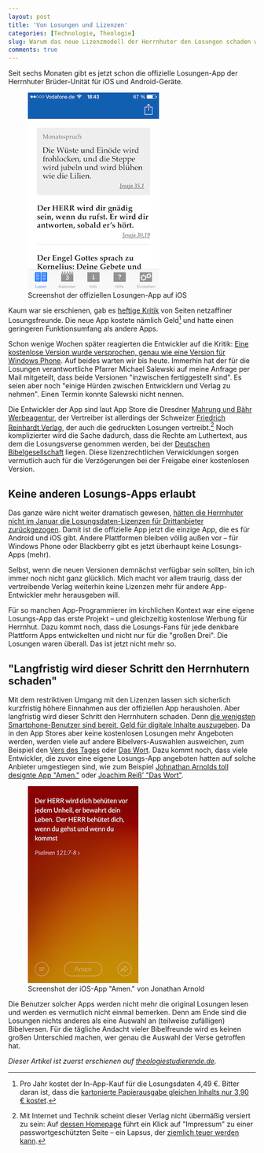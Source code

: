 ```yaml
---
layout: post
title: 'Von Losungen und Lizenzen'
categories: [Technologie, Theologie]
slug: Warum das neue Lizenzmodell der Herrnhuter den Losungen schaden wird
comments: true
---
```


Seit sechs Monaten gibt es jetzt schon die offizielle Losungen-App der Herrnhuter Brüder-Unität für iOS und Android-Geräte.

<figure><img src='/images/Losungen%20und%20Lizenzen/Losungenapp.png' /><figcaption>
Screenshot der offiziellen Losungen-App auf iOS</figcaption></figure>

Kaum war sie erschienen, gab es [heftige Kritik](http://theopop.de/2014/01/app-test-warum-die-losungen/) von Seiten netzaffiner Losungsfreunde. Die neue App kostete nämlich Geld[^teuer] und hatte einen geringeren Funktionsumfang als andere Apps. 

[^teuer]: Pro Jahr kostet der In-App-Kauf für die Losungsdaten 4,49 €. Bitter daran ist, dass die [kartonierte Papierausgabe gleichen Inhalts nur 3,90 € kostet](http://www.cobu-shop.de/epages/61300949.sf/de_DE/?ObjectPath=/Shops/61300949/Products/losungN).

Schon wenige Wochen später reagierten die Entwickler auf die Kritik: [Eine kostenlose Version wurde versprochen, genau wie eine Version für Windows Phone](http://moehrenzahn.de/neues-zur-losungs-app/). Auf beides warten wir bis heute. Immerhin hat der für die Losungen verantwortliche Pfarrer Michael Salewski auf meine Anfrage per Mail mitgeteilt, dass beide Versionen "inzwischen fertiggestellt sind". Es seien aber noch "einige Hürden zwischen Entwicklern und Verlag zu nehmen". Einen Termin konnte Salewski nicht nennen.

Die Entwickler der App sind laut  App Store die Dresdner [Mahrung und Bähr Werbeagentur](http://www.mbvm.de), der Vertreiber ist allerdings der Schweizer [Friedrich Reinhardt Verlag](http://www.reinhardt.ch/content.cfm?nav=24&content=25), der auch die gedruckten Losungen vertreibt.[^verlag] Noch komplizierter wird die Sache dadurch, dass die Rechte am Luthertext, aus dem die Losungsverse genommen werden, bei der [Deutschen Bibelgesellschaft](https://www.dbg.de) liegen. Diese lizenzrechtlichen Verwicklungen sorgen vermutlich auch für die Verzögerungen bei der Freigabe einer kostenlosen Version.

## Keine anderen Losungs-Apps erlaubt

Das ganze wäre nicht weiter dramatisch gewesen, [hätten die Herrnhuter nicht im Januar die Losungsdaten-Lizenzen für Drittanbieter zurückgezogen](http://www.brueder-unitaet.de/download/Nutzungsbedingungen_11.2013.pdf). Damit ist die offizielle App jetzt die einzige App, die es für Android und iOS gibt. Andere Plattformen bleiben völlig außen vor – für Windows Phone oder Blackberry gibt es jetzt überhaupt keine Losungs-Apps (mehr).

[^verlag]: Mit Internet und Technik scheint dieser Verlag nicht übermäßig versiert zu sein: Auf [dessen Homepage](http://www.reinhardt.ch) führt ein Klick auf "Impressum" zu einer passwortgeschützten Seite – ein Lapsus, der [ziemlich teuer werden kann](http://de.wikipedia.org/wiki/Impressumspflicht).

Selbst, wenn die neuen Versionen demnächst verfügbar sein sollten, bin ich immer noch nicht ganz glücklich. Mich macht vor allem traurig, dass der vertreibende Verlag weiterhin keine Lizenzen mehr für andere App-Entwickler mehr herausgeben will.

Für so manchen App-Programmierer im kirchlichen Kontext war eine eigene Losungs-App das erste Projekt – und gleichzeitig kostenlose Werbung für Herrnhut. Dazu kommt noch, dass die Losungs-Fans für jede denkbare Plattform Apps entwickelten und nicht nur für die "großen Drei". Die Losungen waren überall. Das ist jetzt nicht mehr so.

## "Langfristig wird dieser Schritt den Herrnhutern schaden"

Mit dem restriktiven Umgang mit den Lizenzen lassen sich sicherlich kurzfristig höhere Einnahmen aus der offiziellen App herausholen. Aber langfristig wird dieser Schritt den Herrnhutern schaden. Denn [die wenigsten Smartphone-Benutzer sind bereit, Geld für digitale Inhalte auszugeben](http://www.bitkom.org/files/documents/BITKOM-Presseinfo_Bezahl-Apps_04_02_2013.pdf). Da in den App Stores aber keine kostenlosen Losungen mehr Angeboten werden, werden viele auf andere Bibelvers-Auswahlen ausweichen, zum Beispiel den [Vers des Tages](http://www.verseoftheday.com/de/) oder [Das Wort](http://www.bible2.net/page/theword/). Dazu kommt noch, dass viele Entwickler, die zuvor eine eigene Losungs-App angeboten hatten auf solche Anbieter umgestiegen sind, wie zum Beispiel [Johnathan Arnolds toll designte App "Amen."](https://itunes.apple.com/de/app/amen./id656198091?mt=8) oder [Joachim Reiß’ "Das Wort"](https://play.google.com/store/apps/details?id=de.reiss.bible2net.theword).

<figure><img src='/images/Losungen%20und%20Lizenzen/Amenapp.png' /><figcaption>
Screenshot der iOS-App "Amen." von Jonathan Arnold</figcaption></figure>

Die Benutzer solcher Apps werden nicht mehr die original Losungen lesen und werden es vermutlich nicht einmal bemerken. Denn am Ende sind die Losungen nichts anderes als eine Auswahl an (teilweise zufälligen) Bibelversen. Für die tägliche Andacht vieler Bibelfreunde wird es keinen großen Unterschied machen, wer genau die Auswahl der Verse getroffen hat.

*Dieser Artikel ist zuerst erschienen auf [theologiestudierende.de](http://www.theologiestudierende.de/).*